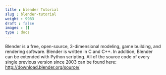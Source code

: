 ```yaml
---
title : blender Tutorial
slug : blender-tutorial
weight : 9983
draft : false
images : []
type : docs
---
```


Blender is a free, open-source, 3-dimensional modeling, game building, and rendering software. Blender is written in  C and C++. In addition, Blender can be extended with Python scripting. All of the source code of every single previous version since 2003 can be found here: http://download.blender.org/source/ 


